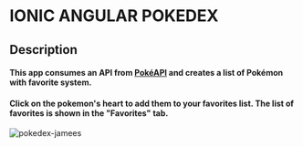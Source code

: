 # IONIC ANGULAR POKEDEX

## Description
#### This app consumes an API from [PokéAPI](pokeapi.co) and creates a list of Pokémon with favorite system.
#### Click on the pokemon's heart to add them to your favorites list. The list of favorites is shown in the "Favorites" tab.

![pokedex-jamees](https://user-images.githubusercontent.com/51382889/195650175-aa4fcc25-f08e-40f3-8140-7e45c49a7ddd.jpeg)
